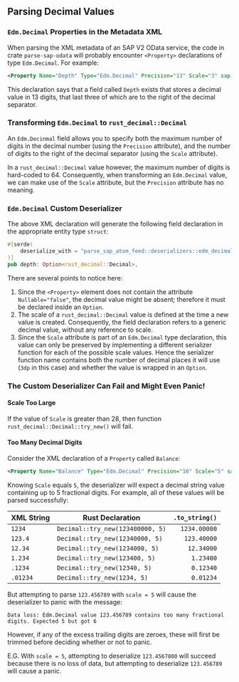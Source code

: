 ## Parsing Decimal Values


### `Edm.Decimal` Properties in the Metadata XML

When parsing the XML metadata of an SAP V2 OData service, the code in crate `parse-sap-odata` will probably encounter `<Property>` declarations of type `Edm.Decimal`.
For example:

```xml
<Property Name="Depth" Type="Edm.Decimal" Precision="13" Scale="3" sap:unicode="false" sap:unit="DimUnit" sap:label="Dimensions"/>
```

This declaration says that a field called `Depth` exists that stores a decimal value in 13 digits, that last three of which are to the right of the decimal separator.

### Transforming `Edm.Decimal` to `rust_decimal::Decimal`

An `Edm.Decinmal` field allows you to specify both the maximum number of digits in the decimal number (using the `Precision` attribute), and the number of digits to the right of the decimal separator (using the `Scale` attribute).

In a `rust_decimal::Decimal` value however, the maximum number of digits is hard-coded to 64.  Consequently, when transforming an `Edm.Decimal` value, we can make use of the `Scale` attribute, but the `Precision` attribute has no meaning.

### `Edm.Decimal` Custom Deserializer

The above XML declaration will generate the following field declaration in the appropriate entity type `struct`:

```rust
#[serde(
    deserialize_with = "parse_sap_atom_feed::deserializers::edm_decimal::to_rust_decimal_3dp_opt"
)]
pub depth: Option<rust_decimal::Decimal>,
```

There are several points to notice here:

1. Since the `<Property>` element does not contain the attribute `Nullable="false"`, the decimal value might be absent; therefore it must be declared inside an `Option`.
1. The scale of a `rust_decimal::Decimal` value is defined at the time a new value is created.
    Consequently, the field declaration refers to a generic decimal value, without any reference to scale.
1. Since the `Scale` attribute is part of an `Edm.Decimal` type declaration, this value can only be preserved by implementing a different serializer function for each of the possible scale values.
    Hence the serializer function name contains both the number of decimal places it will use (`3dp` in this case) and whether the value is wrapped in an `Option`.

### The Custom Deserializer Can Fail and Might Even Panic!

#### Scale Too Large

If the value of `Scale` is greater than 28, then function `rust_decimal::Decimal::try_new()` will fail.

#### Too Many Decimal Digits

Consider the XML declaration of a `Property` called `Balance`:

```xml
<Property Name="Balance" Type="Edm.Decimal" Precision="16" Scale="5" sap:unicode="false" sap:unit="CurrencyCode" sap:label="Account Balance"/>
```

Knowing `Scale` equals `5`, the deserializer will expect a decimal string value containing up to 5 fractional digits.
For example, all of these values will be parsed successfully:

| XML String | Rust Declaration | `.to_string()`
|---|---|--:
| `1234` | `Decimal::try_new(123400000, 5)` | `1234.00000`
| `123.4` | `Decimal::try_new(12340000, 5)` | `123.40000`
| `12.34` | `Decimal::try_new(1234000, 5)` | `12.34000`
| `1.234` | `Decimal::try_new(123400, 5)` | `1.23400`
| `.1234` | `Decimal::try_new(12340, 5)` | `0.12340`
| `.01234` | `Decimal::try_new(1234, 5)` | `0.01234`

But attempting to parse `123.456789` with `scale = 5` will cause the deserializer to panic with the message:

`Data loss: Edm.Decimal value 123.456789 contains too many fractional digits. Expected 5 but got 6`

However, if any of the excess trailing digits are zeroes, these will first be trimmed before deciding whether or not to panic.

E.G. With `scale = 5`, attempting to deserialize `123.4567800` will succeed because there is no loss of data, but attempting to deserialize `123.456789` will cause a panic.
